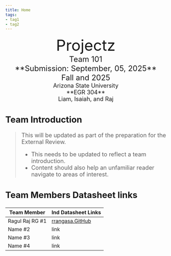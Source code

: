 ```yaml
---
title: Home
tags:
- tag1
- tag2
---
```

<center>
<font size="8">Projectz<br>
<font size="5">Team 101<br>
**Submission: September, 05, 2025**<br>
Fall and 2025<br>
<font size="4">Arizona State University<br>
**EGR 304**<br>
Liam, Isaiah, and Raj<br>
  

</center>

## Team Introduction
> This will be updated as part of the preparation for the External Review.<br>
>    * This needs to be updated to reflect a team introduction.<br>
>    * Content should also help an unfamiliar reader navigate to areas of interest.


## Team Members Datasheet links

| **Team Member**        |**Ind Datasheet Links** |
| ---------------------- | -----------------------|
| Ragul Raj RG #1        | [rrangasa.GitHub](https://rrangasa.github.io/EGR304raj.github.io/) |
| Name #2                | link |
| Name #3                | link |
| Name #4                | link |
